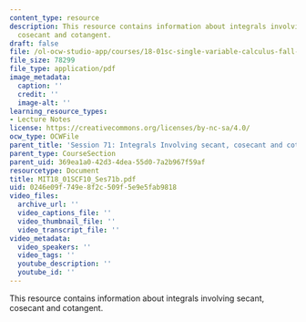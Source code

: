 ```yaml
---
content_type: resource
description: This resource contains information about integrals involving secant,
  cosecant and cotangent.
draft: false
file: /ol-ocw-studio-app/courses/18-01sc-single-variable-calculus-fall-2010/0246e09f749e8f2c509f5e9e5fab9818_MIT18_01SCF10_Ses71b.pdf
file_size: 78299
file_type: application/pdf
image_metadata:
  caption: ''
  credit: ''
  image-alt: ''
learning_resource_types:
- Lecture Notes
license: https://creativecommons.org/licenses/by-nc-sa/4.0/
ocw_type: OCWFile
parent_title: 'Session 71: Integrals Involving secant, cosecant and cotangent'
parent_type: CourseSection
parent_uid: 369ea1a0-42d3-4dea-55d0-7a2b967f59af
resourcetype: Document
title: MIT18_01SCF10_Ses71b.pdf
uid: 0246e09f-749e-8f2c-509f-5e9e5fab9818
video_files:
  archive_url: ''
  video_captions_file: ''
  video_thumbnail_file: ''
  video_transcript_file: ''
video_metadata:
  video_speakers: ''
  video_tags: ''
  youtube_description: ''
  youtube_id: ''
---
```

This resource contains information about integrals involving secant, cosecant and cotangent.